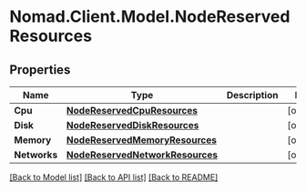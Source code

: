 # Nomad.Client.Model.NodeReservedResources

## Properties

Name | Type | Description | Notes
------------ | ------------- | ------------- | -------------
**Cpu** | [**NodeReservedCpuResources**](NodeReservedCpuResources.md) |  | [optional] 
**Disk** | [**NodeReservedDiskResources**](NodeReservedDiskResources.md) |  | [optional] 
**Memory** | [**NodeReservedMemoryResources**](NodeReservedMemoryResources.md) |  | [optional] 
**Networks** | [**NodeReservedNetworkResources**](NodeReservedNetworkResources.md) |  | [optional] 

[[Back to Model list]](../README.md#documentation-for-models) [[Back to API list]](../README.md#documentation-for-api-endpoints) [[Back to README]](../README.md)

